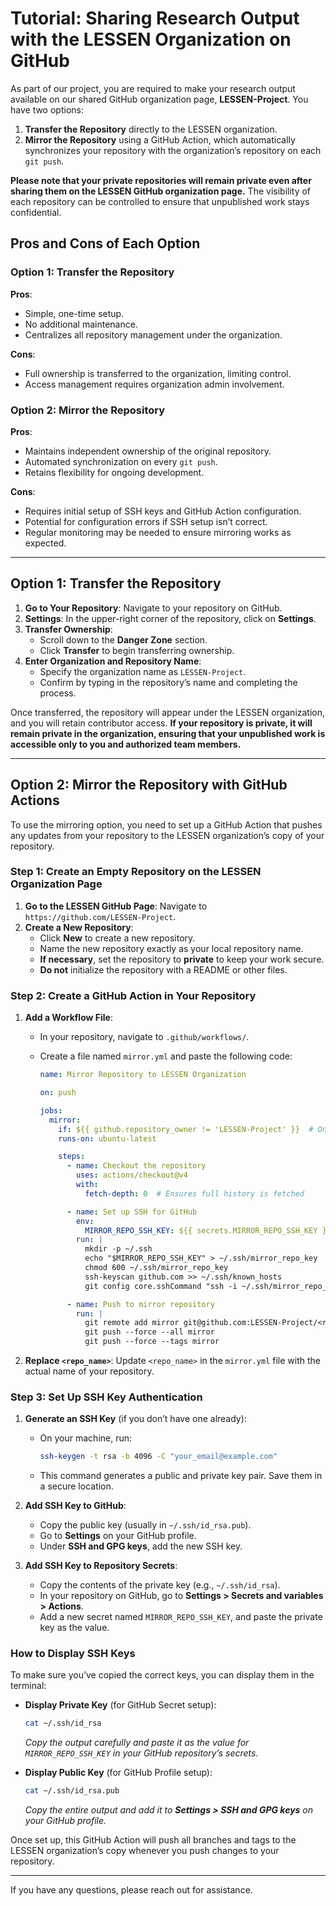 # Tutorial: Sharing Research Output with the LESSEN Organization on GitHub

As part of our project, you are required to make your research output available on our shared GitHub organization page, **LESSEN-Project**. You have two options:

1. **Transfer the Repository** directly to the LESSEN organization.
2. **Mirror the Repository** using a GitHub Action, which automatically synchronizes your repository with the organization’s repository on each `git push`.

**Please note that your private repositories will remain private even after sharing them on the LESSEN GitHub organization page.** The visibility of each repository can be controlled to ensure that unpublished work stays confidential.

## Pros and Cons of Each Option

### **Option 1: Transfer the Repository**
**Pros**:
   - Simple, one-time setup.
   - No additional maintenance.
   - Centralizes all repository management under the organization.

**Cons**:
   - Full ownership is transferred to the organization, limiting control.
   - Access management requires organization admin involvement.

### **Option 2: Mirror the Repository**
**Pros**:
   - Maintains independent ownership of the original repository.
   - Automated synchronization on every `git push`.
   - Retains flexibility for ongoing development.

**Cons**:
   - Requires initial setup of SSH keys and GitHub Action configuration.
   - Potential for configuration errors if SSH setup isn’t correct.
   - Regular monitoring may be needed to ensure mirroring works as expected.

---

## Option 1: Transfer the Repository

1. **Go to Your Repository**: Navigate to your repository on GitHub.
2. **Settings**: In the upper-right corner of the repository, click on **Settings**.
3. **Transfer Ownership**:
   - Scroll down to the **Danger Zone** section.
   - Click **Transfer** to begin transferring ownership.
4. **Enter Organization and Repository Name**:
   - Specify the organization name as `LESSEN-Project`.
   - Confirm by typing in the repository’s name and completing the process.
   
Once transferred, the repository will appear under the LESSEN organization, and you will retain contributor access. **If your repository is private, it will remain private in the organization, ensuring that your unpublished work is accessible only to you and authorized team members.**

---

## Option 2: Mirror the Repository with GitHub Actions

To use the mirroring option, you need to set up a GitHub Action that pushes any updates from your repository to the LESSEN organization’s copy of your repository.

### Step 1: Create an Empty Repository on the LESSEN Organization Page

1. **Go to the LESSEN GitHub Page**: Navigate to `https://github.com/LESSEN-Project`.
2. **Create a New Repository**:
   - Click **New** to create a new repository.
   - Name the new repository exactly as your local repository name.
   - **If necessary**, set the repository to **private** to keep your work secure.
   - **Do not** initialize the repository with a README or other files.

### Step 2: Create a GitHub Action in Your Repository

1. **Add a Workflow File**:
   - In your repository, navigate to `.github/workflows/`.
   - Create a file named `mirror.yml` and paste the following code:

     ```yaml
     name: Mirror Repository to LESSEN Organization

     on: push

     jobs:
       mirror:
         if: ${{ github.repository_owner != 'LESSEN-Project' }}  # Only run if this is not from the LESSEN organization
         runs-on: ubuntu-latest

         steps:
           - name: Checkout the repository
             uses: actions/checkout@v4
             with:
               fetch-depth: 0  # Ensures full history is fetched

           - name: Set up SSH for GitHub
             env:
               MIRROR_REPO_SSH_KEY: ${{ secrets.MIRROR_REPO_SSH_KEY }}
             run: |
               mkdir -p ~/.ssh
               echo "$MIRROR_REPO_SSH_KEY" > ~/.ssh/mirror_repo_key
               chmod 600 ~/.ssh/mirror_repo_key
               ssh-keyscan github.com >> ~/.ssh/known_hosts
               git config core.sshCommand "ssh -i ~/.ssh/mirror_repo_key"

           - name: Push to mirror repository
             run: |
               git remote add mirror git@github.com:LESSEN-Project/<repo_name>.git
               git push --force --all mirror
               git push --force --tags mirror
     ```

2. **Replace `<repo_name>`**: Update `<repo_name>` in the `mirror.yml` file with the actual name of your repository.

### Step 3: Set Up SSH Key Authentication

1. **Generate an SSH Key** (if you don’t have one already):
   - On your machine, run:
     ```bash
     ssh-keygen -t rsa -b 4096 -C "your_email@example.com"
     ```
   - This command generates a public and private key pair. Save them in a secure location.

2. **Add SSH Key to GitHub**:
   - Copy the public key (usually in `~/.ssh/id_rsa.pub`).
   - Go to **Settings** on your GitHub profile.
   - Under **SSH and GPG keys**, add the new SSH key.

3. **Add SSH Key to Repository Secrets**:
   - Copy the contents of the private key (e.g., `~/.ssh/id_rsa`).
   - In your repository on GitHub, go to **Settings > Secrets and variables > Actions**.
   - Add a new secret named `MIRROR_REPO_SSH_KEY`, and paste the private key as the value.

### How to Display SSH Keys

To make sure you’ve copied the correct keys, you can display them in the terminal:

- **Display Private Key** (for GitHub Secret setup):
  ```bash
  cat ~/.ssh/id_rsa
  ```
  *Copy the output carefully and paste it as the value for `MIRROR_REPO_SSH_KEY` in your GitHub repository’s secrets.*

- **Display Public Key** (for GitHub Profile setup):
  ```bash
  cat ~/.ssh/id_rsa.pub
  ```
  *Copy the entire output and add it to **Settings > SSH and GPG keys** on your GitHub profile.*

Once set up, this GitHub Action will push all branches and tags to the LESSEN organization’s copy whenever you push changes to your repository.

---

If you have any questions, please reach out for assistance.
